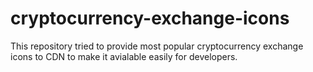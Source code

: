# cryptocurrency-exchange-icons

This repository tried to provide most popular cryptocurrency exchange icons to CDN to make it avialable easily for developers.
